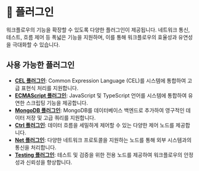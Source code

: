 # 🧩 플러그인

워크플로우의 기능을 확장할 수 있도록 다양한 플러그인이 제공됩니다. 네트워크 통신, 테스트, 흐름 제어 등 폭넓은 기능을 지원하며, 이를 통해 워크플로우의 효율성과 유연성을 극대화할 수 있습니다.

## 사용 가능한 플러그인

- **[CEL 플러그인](./cel/README_kr.md)**: Common Expression Language (CEL)를 시스템에 통합하여 고급 표현식 처리를 지원합니다.
- **[ECMAScript 플러그인](./ecmascript/README_kr.md)**: JavaScript 및 TypeScript 언어를 시스템에 통합하여 유연한 스크립팅 기능을 제공합니다.
- **[MongoDB 플러그인](./mongodb/README_kr.md)**: MongoDB를 데이터베이스 백엔드로 추가하여 영구적인 데이터 저장 및 고급 쿼리를 지원합니다.
- **[Ctrl 플러그인](./ctrl/README_kr.md)**: 데이터 흐름을 세밀하게 제어할 수 있는 다양한 제어 노드를 제공합니다.
- **[Net 플러그인](./net/README_kr.md)**: 다양한 네트워크 프로토콜을 지원하는 노드를 통해 외부 시스템과의 통신을 처리합니다.
- **[Testing 플러그인](./testing/README_kr.md)**: 테스트 및 검증을 위한 전용 노드를 제공하여 워크플로우의 안정성과 신뢰성을 향상합니다.
